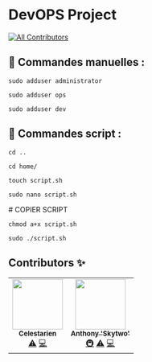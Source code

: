 # DevOPS Project
<!-- ALL-CONTRIBUTORS-BADGE:START - Do not remove or modify this section -->
[![All Contributors](https://img.shields.io/badge/all_contributors-2-orange.svg?style=flat-square)](#contributors-)
<!-- ALL-CONTRIBUTORS-BADGE:END -->

## 🔧 Commandes manuelles :

```sudo adduser administrator```

```sudo adduser ops```

```sudo adduser dev```



## 🔧 Commandes script :

```cd ..```

```cd home/```

```touch script.sh```

```sudo nano script.sh```

\# COPIER SCRIPT

```chmod a+x script.sh```

```sudo ./script.sh```

## Contributors ✨

<!-- ALL-CONTRIBUTORS-LIST:START - Do not remove or modify this section -->
<!-- prettier-ignore-start -->
<!-- markdownlint-disable -->
<table>
  <tr>
    <td align="center"><a href="https://github.com/Celestarien"><img src="https://avatars2.githubusercontent.com/u/43401854?v=4" width="100px;" alt=""/><br /><sub><b>Celestarien</b></sub></a><br /><a href="https://github.com/Celestarien/kubernetes-tests/commits?author=Celestarien" title="Tests">⚠️</a> <a href="https://github.com/Celestarien/kubernetes-tests/commits?author=Celestarien" title="Code">💻</a></td>
    <td align="center"><a href="https://github.com/Skytwo33"><img src="https://avatars2.githubusercontent.com/u/48867799?v=4" width="100px;" alt=""/><br /><sub><b>Anthony 'Skytwo'</b></sub></a><br /><a href="#infra-Skytwo33" title="Infrastructure (Hosting, Build-Tools, etc)">🚇</a> <a href="https://github.com/Celestarien/kubernetes-tests/commits?author=Skytwo33" title="Tests">⚠️</a> <a href="https://github.com/Celestarien/kubernetes-tests/commits?author=Skytwo33" title="Code">💻</a></td>
  </tr>
</table>

<!-- markdownlint-enable -->
<!-- prettier-ignore-end -->
<!-- ALL-CONTRIBUTORS-LIST:END -->
